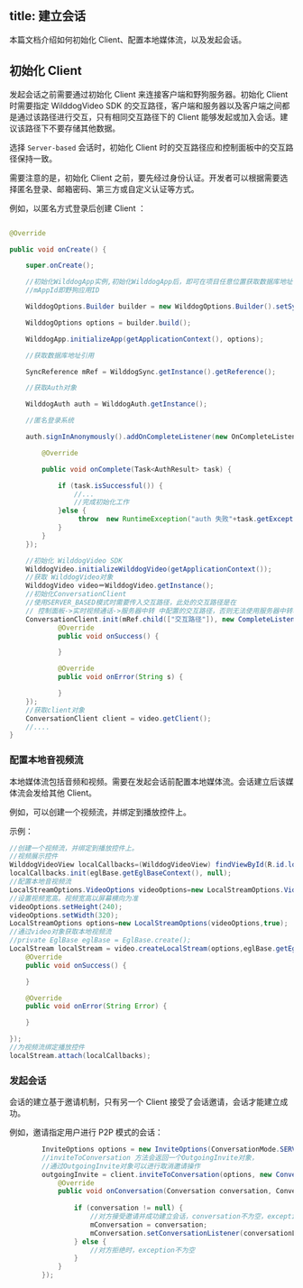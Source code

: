 ﻿title: 建立会话
---

本篇文档介绍如何初始化 Client、配置本地媒体流，以及发起会话。

## 初始化 Client

发起会话之前需要通过初始化 Client 来连接客户端和野狗服务器。初始化 Client 时需要指定 WilddogVideo SDK 的交互路径，客户端和服务器以及客户端之间都是通过该路径进行交互，只有相同交互路径下的 Client 能够发起或加入会话。建议该路径下不要存储其他数据。

选择 `Server-based` 会话时，初始化 Client 时的交互路径应和控制面板中的交互路径保持一致。

需要注意的是，初始化 Client 之前，要先经过身份认证。开发者可以根据需要选择匿名登录、邮箱密码、第三方或自定义认证等方式。

例如，以匿名方式登录后创建 Client ：

```java

@Override

public void onCreate() { 

    super.onCreate(); 

    //初始化WilddogApp实例,初始化WilddogApp后，即可在项目任意位置获取数据库地址引用
    //mAppId即野狗应用ID

    WilddogOptions.Builder builder = new WilddogOptions.Builder().setSyncUrl("http://"+ mAppId +".wilddogio.com");

    WilddogOptions options = builder.build();

    WilddogApp.initializeApp(getApplicationContext(), options);

    //获取数据库地址引用

    SyncReference mRef = WilddogSync.getInstance().getReference();

    //获取Auth对象

    WilddogAuth auth = WilddogAuth.getInstance();

    //匿名登录系统

    auth.signInAnonymously().addOnCompleteListener(new OnCompleteListener<AuthResult>() {

        @Override

        public void onComplete(Task<AuthResult> task) {

            if (task.isSuccessful()) {
                //...
                //完成初始化工作 
            }else {
                 throw  new RuntimeException("auth 失败"+task.getException().getMessage());
            }
        }
    });

    //初始化 WilddogVideo SDK
    WilddogVideo.initializeWilddogVideo(getApplicationContext());
    //获取 WilddogVideo对象
    WilddogVideo video＝WilddogVideo.getInstance();
    //初始化ConversationClient
    //使用SERVER_BASED模式时需要传入交互路径，此处的交互路径是在 
    // 控制面板->实时视频通话->服务器中转 中配置的交互路径，否则无法使用服务器中转功能
    ConversationClient.init(mRef.child(["交互路径"]), new CompleteListener() {
            @Override
            public void onSuccess() {

            }

            @Override
            public void onError(String s) {

            }
    });
    //获取client对象
    ConversationClient client = video.getClient();
    //....
}

```


### 配置本地音视频流

本地媒体流包括音频和视频。需要在发起会话前配置本地媒体流。会话建立后该媒体流会发给其他 Client。

例如，可以创建一个视频流，并绑定到播放控件上。

示例：

```java
//创建一个视频流，并绑定到播放控件上。
//视频展示控件
WilddogVideoView localCallbacks=(WilddogVideoView) findViewById(R.id.local_video_view);
localCallbacks.init(eglBase.getEglBaseContext(), null);
//配置本地音视频流
LocalStreamOptions.VideoOptions videoOptions=new LocalStreamOptions.VideoOptions(true);
//设置视频宽高。视频宽高以屏幕横向为准
videoOptions.setHeight(240);
videoOptions.setWidth(320);
LocalStreamOptions options=new LocalStreamOptions(videoOptions,true);
//通过video对象获取本地视频流
//private EglBase eglBase = EglBase.create();
LocalStream localStream = video.createLocalStream(options,eglBase.getEglBaseContext(), new CompleteListener() { 
    @Override 
    public void onSuccess() {

    } 

    @Override 
    public void onError(String Error) { 

    } 

}); 
//为视频流绑定播放控件
localStream.attach(localCallbacks);

```


### 发起会话

会话的建立基于邀请机制，只有另一个 Client 接受了会话邀请，会话才能建立成功。

例如，邀请指定用户进行 P2P 模式的会话：

```java
        InviteOptions options = new InviteOptions(ConversationMode.SERVER_BASED, participants, stream);
        //inviteToConversation 方法会返回一个OutgoingInvite对象，
        //通过OutgoingInvite对象可以进行取消邀请操作
        outgoingInvite = client.inviteToConversation(options, new ConversationCallback() {
            @Override
            public void onConversation(Conversation conversation, ConversationException exception) {
            
                if (conversation != null) {
                    //对方接受邀请并成功建立会话，conversation不为空，exception为空
                    mConversation = conversation;
                    mConversation.setConversationListener(conversationListener);
                } else {
                    //对方拒绝时，exception不为空
                }
            }
        });
```


